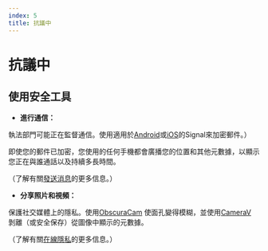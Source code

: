 ```yaml
---
index: 5
title: 抗議中
---
```

# 抗議中

## 使用安全工具

*   **進行通信：**

執法部門可能正在監督通信。使用適用於[Android](umbrella://tools/messagging/s_signal-for-android.md)或[iOS](umbrella://tools/messagging/s_signal-for-ios.md)的Signal來加密郵件。）

即使您的郵件已加密，您使用的任何手機都會廣播您的位置和其他元數據，以顯示您正在與誰通話以及持續多長時間。

（了解有關[發送消息](umbrella://communications/sending-a-message)的更多信息。）

*   **分享照片和視頻：**

保護社交媒體上的隱私。使用[ObscuraCam](umbrella://tools/messagging/s_obscuracam.md) 使面孔變得模糊，並使用[CameraV](https://guardianproject.info/apps/camerav/) 剝離（或安全保存）從圖像中顯示的元數據。

（了解有關[在線隱私](umbrella://communications/online-privacy/beginner)的更多信息。）